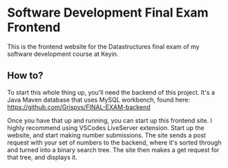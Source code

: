
# Software Development Final Exam Frontend

This is the frontend website for the Datastructures final exam of my software development course at Keyin.

## How to?

To start this whole thing up, you'll need the backend of this project. It's a Java Maven
database that uses MySQL workbench, found here: https://github.com/Grispys/FINAL-EXAM-backend

Once you have that up and running, you can start up this frontend site. I highly recommend using VSCodes LiveServer extension. Start up the website, and start making number submissions. The site sends a post request with your set of numbers to the backend, where it's sorted through and turned into a binary search tree. The site then makes a get request for that tree, and displays it.
